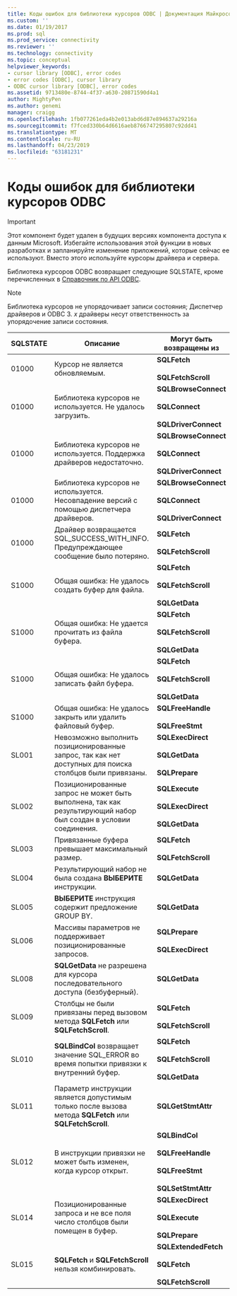 ```yaml
---
title: Коды ошибок для библиотеки курсоров ODBC | Документация Майкрософт
ms.custom: ''
ms.date: 01/19/2017
ms.prod: sql
ms.prod_service: connectivity
ms.reviewer: ''
ms.technology: connectivity
ms.topic: conceptual
helpviewer_keywords:
- cursor library [ODBC], error codes
- error codes [ODBC], cursor library
- ODBC cursor library [ODBC], error codes
ms.assetid: 9713480e-8744-4f37-a630-20871590d4a1
author: MightyPen
ms.author: genemi
manager: craigg
ms.openlocfilehash: 1fb077261eda4b2e013abd6d87e894637a29216a
ms.sourcegitcommit: f7fced330b64d6616aeb8766747295807c92dd41
ms.translationtype: MT
ms.contentlocale: ru-RU
ms.lasthandoff: 04/23/2019
ms.locfileid: "63181231"
---
```

# <a name="odbc-cursor-library-error-codes"></a>Коды ошибок для библиотеки курсоров ODBC
> [!IMPORTANT]  
>  Этот компонент будет удален в будущих версиях компонента доступа к данным Microsoft. Избегайте использования этой функции в новых разработках и запланируйте изменение приложений, которые сейчас ее используют. Вместо этого используйте курсоры драйвера и сервера.  
  
 Библиотека курсоров ODBC возвращает следующие SQLSTATE, кроме перечисленных в [Справочник по API ODBC](../../../odbc/reference/syntax/odbc-api-reference.md).  
  
> [!NOTE]  
>  Библиотека курсоров не упорядочивает записи состояния; Диспетчер драйверов и ODBC 3. *x* драйверы несут ответственность за упорядочение записи состояния.  
  
|SQLSTATE|Описание|Могут быть возвращены из|  
|--------------|-----------------|--------------------------|  
|01000|Курсор не является обновляемым.|**SQLFetch**<br /><br /> **SQLFetchScroll**|  
|01000|Библиотека курсоров не используется. Не удалось загрузить.|**SQLBrowseConnect**<br /><br /> **SQLConnect**<br /><br /> **SQLDriverConnect**|  
|01000|Библиотека курсоров не используется. Поддержка драйверов недостаточно.|**SQLBrowseConnect**<br /><br /> **SQLConnect**<br /><br /> **SQLDriverConnect**|  
|01000|Библиотека курсоров не используется. Несовпадение версий с помощью диспетчера драйверов.|**SQLBrowseConnect**<br /><br /> **SQLConnect**<br /><br /> **SQLDriverConnect**|  
|01000|Драйвер возвращается SQL_SUCCESS_WITH_INFO. Предупреждающее сообщение было потеряно.|**SQLFetch**<br /><br /> **SQLFetchScroll**|  
|S1000|Общая ошибка: Не удалось создать буфер для файла.|**SQLFetch**<br /><br /> **SQLFetchScroll**<br /><br /> **SQLGetData**|  
|S1000|Общая ошибка: Не удается прочитать из файла буфера.|**SQLFetch**<br /><br /> **SQLFetchScroll**<br /><br /> **SQLGetData**|  
|S1000|Общая ошибка: Не удалось записать файл буфера.|**SQLFetch**<br /><br /> **SQLFetchScroll**<br /><br /> **SQLGetData**|  
|S1000|Общая ошибка: Не удалось закрыть или удалить файловый буфер.|**SQLFreeHandle**<br /><br /> **SQLFreeStmt**|  
|SL001|Невозможно выполнить позиционированные запрос, так как нет доступных для поиска столбцов были привязаны.|**SQLExecDirect**<br /><br /> **SQLGetData**<br /><br /> **SQLPrepare**|  
|SL002|Позиционированные запрос не может быть выполнена, так как результирующий набор был создан в условии соединения.|**SQLExecute**<br /><br /> **SQLExecDirect**<br /><br /> **SQLGetData**|  
|SL003|Привязанные буфера превышает максимальный размер.|**SQLFetch**<br /><br /> **SQLFetchScroll**|  
|SL004|Результирующий набор не была создана **ВЫБЕРИТЕ** инструкции.|**SQLGetData**|  
|SL005|**ВЫБЕРИТЕ** инструкция содержит предложение GROUP BY.|**SQLGetData**|  
|SL006|Массивы параметров не поддерживает позиционированные запросов.|**SQLPrepare**<br /><br /> **SQLExecDirect**|  
|SL008|**SQLGetData** не разрешена для курсора последовательного доступа (безбуферный).|**SQLGetData**|  
|SL009|Столбцы не были привязаны перед вызовом метода **SQLFetch** или **SQLFetchScroll**.|**SQLFetch**<br /><br /> **SQLFetchScroll**|  
|SL010|**SQLBindCol** возвращает значение SQL_ERROR во время попытки привязки к внутренний буфер.|**SQLFetch**<br /><br /> **SQLFetchScroll**<br /><br /> **SQLGetData**|  
|SL011|Параметр инструкции является допустимым только после вызова метода **SQLFetch** или **SQLFetchScroll**.|**SQLGetStmtAttr**|  
|SL012|В инструкции привязки не может быть изменен, когда курсор открыт.|**SQLBindCol**<br /><br /> **SQLFreeHandle**<br /><br /> **SQLFreeStmt**<br /><br /> **SQLSetStmtAttr**|  
|SL014|Позиционированные запроса и не все поля число столбцов были помещен в буфер.|**SQLExecDirect**<br /><br /> **SQLExecute**<br /><br /> **SQLPrepare**|  
|SL015|**SQLFetch** и **SQLFetchScroll** нельзя комбинировать.|**SQLExtendedFetch**<br /><br /> **SQLFetch**<br /><br /> **SQLFetchScroll**|
